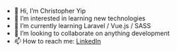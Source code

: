 - 👋 Hi, I’m Christopher Yip
- 👀 I’m interested in learning new technologies
- 🌱 I’m currently learning Laravel / Vue.js / SASS
- 💞️ I’m looking to collaborate on anything development
- 📫 How to reach me: [LinkedIn](https://www.linkedin.com/in/christopheryipeio/)

<!---
OneMoreN/OneMoreN is a ✨ special ✨ repository because its `README.md` (this file) appears on your GitHub profile.
You can click the Preview link to take a look at your changes.
--->
